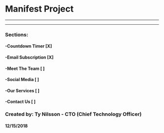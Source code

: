 # Manifest Project
---
---
### Sections:

####    -Countdown Timer    [X]
####    -Email Subscription [X]
####    -Meet The Team      [ ]
####    -Social Media       [ ]
####    -Our Services       [ ]
####    -Contact Us         [ ]

### Created by: Ty Nilsson - CTO (Chief Technology Officer)
#### 12/15/2018